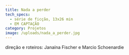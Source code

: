 ```yaml
---
title: Nada a perder
tech_specs:
  - série de ficção, 13x26 min
  - EM CAPTAÇÃO
category: Projetos
image: /uploads/nada_a_perder.jpg
---
```

direção e roteiros: Janaína Fischer e Marcio Schoenardie